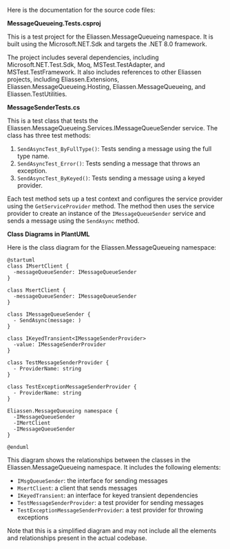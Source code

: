 Here is the documentation for the source code files:

**MessageQueueing.Tests.csproj**

This is a test project for the Eliassen.MessageQueueing namespace. It is built using the Microsoft.NET.Sdk and targets the .NET 8.0 framework.

The project includes several dependencies, including Microsoft.NET.Test.Sdk, Moq, MSTest.TestAdapter, and MSTest.TestFramework. It also includes references to other Eliassen projects, including Eliassen.Extensions, Eliassen.MessageQueueing.Hosting, Eliassen.MessageQueueing, and Eliassen.TestUtilities.

**MessageSenderTests.cs**

This is a test class that tests the Eliassen.MessageQueueing.Services.IMessageQueueSender service. The class has three test methods:

1. `SendAsyncTest_ByFullType()`: Tests sending a message using the full type name.
2. `SendAsyncTest_Error()`: Tests sending a message that throws an exception.
3. `SendAsyncTest_ByKeyed()`: Tests sending a message using a keyed provider.

Each test method sets up a test context and configures the service provider using the `GetServiceProvider` method. The method then uses the service provider to create an instance of the `IMessageQueueSender` service and sends a message using the `SendAsync` method.

**Class Diagrams in PlantUML**

Here is the class diagram for the Eliassen.MessageQueueing namespace:
```plantuml
@startuml
class IMsertClient {
  -messageQueueSender: IMessageQueueSender
}

class MsertClient {
  -messageQueueSender: IMessageQueueSender
}

class IMessageQueueSender {
  - SendAsync(message: )
}

class IKeyedTransient<IMessageSenderProvider>
  -value: IMessageSenderProvider
}

class TestMessageSenderProvider {
  - ProviderName: string
}

class TestExceptionMessageSenderProvider {
  - ProviderName: string
}

Eliassen.MessageQueueing namespace {
  -IMessageQueueSender
  -IMertClient
  -IMessageQueueSender
}

@enduml
```
This diagram shows the relationships between the classes in the Eliassen.MessageQueueing namespace. It includes the following elements:

* `IMsgQueueSender`: the interface for sending messages
* `MsertClient`: a client that sends messages
* `IKeyedTransient`: an interface for keyed transient dependencies
* `TestMessageSenderProvider`: a test provider for sending messages
* `TestExceptionMessageSenderProvider`: a test provider for throwing exceptions

Note that this is a simplified diagram and may not include all the elements and relationships present in the actual codebase.